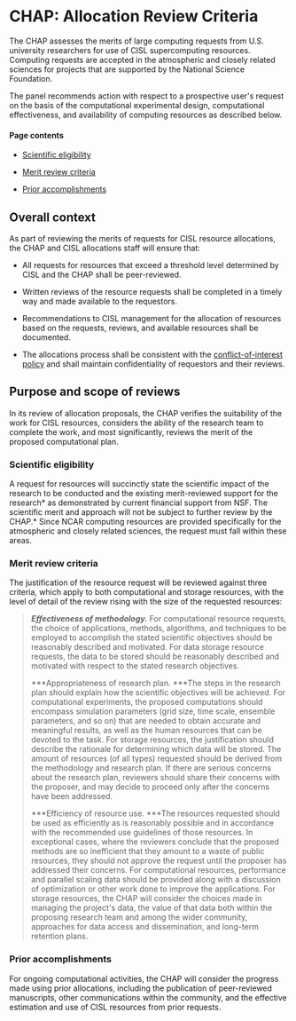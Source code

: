 # CHAP: Allocation Review Criteria

The CHAP assesses the merits of large computing requests from U.S.
university researchers for use of CISL supercomputing resources.
Computing requests are accepted in the atmospheric and closely related
sciences for projects that are supported by the National Science
Foundation.

The panel recommends action with respect to a prospective user's request
on the basis of the computational experimental design, computational
effectiveness, and availability of computing resources as described
below.

#### Page contents

- [Scientific eligibility](#CHAP:AllocationReviewCriteria-Scientifi)

- [Merit review criteria](#CHAP:AllocationReviewCriteria-Meritrevi)

- [Prior accomplishments](#CHAP:AllocationReviewCriteria-Prioracco)

## Overall context

As part of reviewing the merits of requests for CISL resource
allocations, the CHAP and CISL allocations staff will ensure that:

- All requests for resources that exceed a threshold level determined by
  CISL and the CHAP shall be peer-reviewed.

- Written reviews of the resource requests shall be completed in a
  timely way and made available to the requestors.

- Recommendations to CISL management for the allocation of resources
  based on the requests, reviews, and available resources shall be
  documented.

- The allocations process shall be consistent with
  the [<u>conflict-of-interest
  policy</u>](file:////display/RC/CHAP%253A+Conflict+of+Interest+Policy) and
  shall maintain confidentiality of requestors and their reviews.

## Purpose and scope of reviews

In its review of allocation proposals, the CHAP verifies the suitability
of the work for CISL resources, considers the ability of the research
team to complete the work, and most significantly, reviews the merit of
the proposed computational plan.

### Scientific eligibility

A request for resources will succinctly state the scientific impact of
the research to be conducted and the existing merit-reviewed support for
the research* as demonstrated by current financial support from NSF. The
scientific merit and approach will not be subject to further review by
the CHAP.* Since NCAR computing resources are provided specifically for
the atmospheric and closely related sciences, the request must fall
within these areas.

### Merit review criteria

The justification of the resource request will be reviewed against three
criteria, which apply to both computational and storage resources, with
the level of detail of the review rising with the size of the requested
resources:

> ***Effectiveness of methodology.*** For computational resource
> requests, the choice of applications, methods, algorithms, and
> techniques to be employed to accomplish the stated scientific
> objectives should be reasonably described and motivated. For data
> storage resource requests, the data to be stored should be reasonably
> described and motivated with respect to the stated research
> objectives.
>
> ***Appropriateness of research plan. ***The steps in the research plan
> should explain how the scientific objectives will be achieved. For
> computational experiments, the proposed computations should encompass
> simulation parameters (grid size, time scale, ensemble parameters, and
> so on) that are needed to obtain accurate and meaningful results, as
> well as the human resources that can be devoted to the task. For
> storage resources, the justification should describe the rationale for
> determining which data will be stored. The amount of resources (of all
> types) requested should be derived from the methodology and research
> plan. If there are serious concerns about the research plan, reviewers
> should share their concerns with the proposer, and may decide to
> proceed only after the concerns have been addressed.
>
> ***Efficiency of resource use. ***The resources requested should be
> used as efficiently as is reasonably possible and in accordance with
> the recommended use guidelines of those resources. In exceptional
> cases, where the reviewers conclude that the proposed methods are so
> inefficient that they amount to a waste of public resources, they
> should not approve the request until the proposer has addressed their
> concerns. For computational resources, performance and parallel
> scaling data should be provided along with a discussion of
> optimization or other work done to improve the applications. For
> storage resources, the CHAP will consider the choices made in managing
> the project's data, the value of that data both within the proposing
> research team and among the wider community, approaches for data
> access and dissemination, and long-term retention plans.

### Prior accomplishments

For ongoing computational activities, the CHAP will consider the
progress made using prior allocations, including the publication of
peer-reviewed manuscripts, other communications within the community,
and the effective estimation and use of CISL resources from prior
requests.
